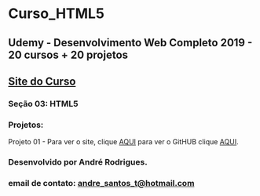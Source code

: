 # Curso_HTML5
## Udemy - Desenvolvimento Web Completo 2019 - 20 cursos + 20 projetos 
## [Site do Curso](https://www.udemy.com/course/web-completo/)

### Seção 03: HTML5
### Projetos:

Projeto 01 - Para ver o site, clique [AQUI](https://munrramt.github.io/HTML5/Projeto_01/index.html) para ver o GitHUB clique [AQUI](https://munrramt.github.io/HTML5/Projeto_01).


### Desenvolvido por André Rodrigues.
### email de contato: andre_santos_t@hotmail.com